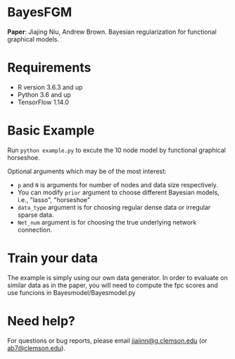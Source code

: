 # BayesFGM

**Paper**: Jiajing Niu, Andrew Brown. Bayesian regularization for functional graphical models. 

# Requirements
- R version 3.6.3 and up
- Python 3.6 and up
- TensorFlow 1.14.0

# Basic Example

Run `python example.py` to excute the 10 node model by functional graphical horseshoe.

Optional arguments which may be of the most interest: 

- `p` and `N` is arguments for number of nodes and data size respectively.
- You can modify `prior` argument to choose different Bayesian models, i.e., "lasso", "horseshoe"
- `data_type` argument is for choosing regular dense data or irregular sparse data.
- `Net_num` argument is for choosing the true underlying network connection.
 

# Train your data

The example is simply using our own data generator. In order to evaluate on similar data as in the paper, you will need to compute the fpc scores and use funcions in Bayesmodel/Bayesmodel.py  

# Need help?

For questions or bug reports, please email jiajinn@g.clemson.edu (or ab7@clemson.edu). 
